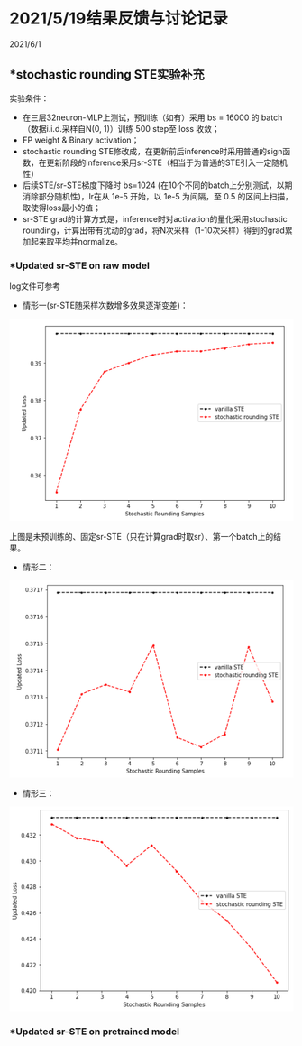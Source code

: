 # 2021/5/19结果反馈与讨论记录  

2021/6/1  

## *stochastic rounding STE实验补充
实验条件：  
* 在三层32neuron-MLP上测试，预训练（如有）采用 bs = 16000 的 batch（数据i.i.d.采样自N(0, 1)）训练 500 step至 loss 收敛；  
* FP weight & Binary activation；  
* stochastic rounding STE修改成，在更新前后inference时采用普通的sign函数，在更新阶段的inference采用sr-STE（相当于为普通的STE引入一定随机性）  
* 后续STE/sr-STE梯度下降时 bs=1024 (在10个不同的batch上分别测试，以期消除部分随机性)，lr在从 1e-5 开始，以 1e-5 为间隔，至 0.5 的区间上扫描，取使得loss最小的值；  
* sr-STE grad的计算方式是，inference时对activation的量化采用stochastic rounding，计算出带有扰动的grad，将N次采样（1-10次采样）得到的grad累加起来取平均并normalize。  

### *Updated sr-STE on raw model  
log文件可参考
* 情形一(sr-STE随采样次数增多效果逐渐变差)：  

![](https://raw.githubusercontent.com/YouCaiJun98/MyPicBed/main/imgs/202106010001.png)  

上图是未预训练的、固定sr-STE（只在计算grad时取sr）、第一个batch上的结果。

* 情形二：  

![](https://raw.githubusercontent.com/YouCaiJun98/MyPicBed/main/imgs/202106010002.png)  

* 情形三：  

![](https://raw.githubusercontent.com/YouCaiJun98/MyPicBed/main/imgs/202106010003.png)  

### *Updated sr-STE on pretrained model  